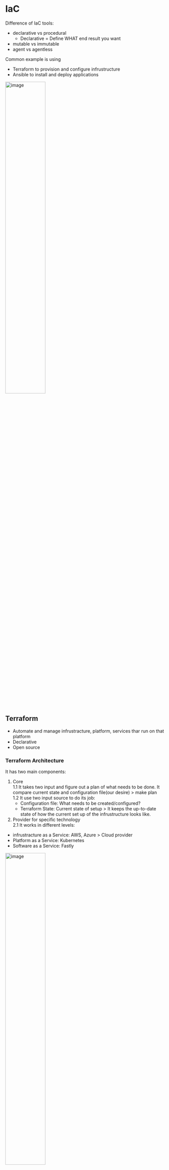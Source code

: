 # IaC
Difference of IaC tools:
* declarative vs procedural
  * Declarative = Define WHAT end result you want
* mutable vs immutable
* agent vs agentless

Common example is using 
* Terraform to provision and configure infrustructure
* Ansible to install and deploy applications

<img src="https://github.com/user-attachments/assets/c8af548e-c285-49d4-a8e8-d63207c11836" alt="image" width="50%">

## Terraform
* Automate and manage infrustracture, platform, services thar run on that platform
* Declarative
* Open source
### Terraform Architecture
It has two main components:
1. Core   
  1.1 It takes two input and figure out a plan of what needs to be done. It compare current state and configuration file(our desire) > make plan   
  1.2 It use two input source to do its job:   
    * Configuration file: What needs to be created/configured?
    * Terraform State: Current state of setup > It keeps the up-to-date state of how the current set up of the infrustructure looks like.
2. Provider for specific technology   
2.1 It works in different levels:   
  * infrustracture as a Service: AWS, Azure > Cloud provider
  * Platform as a Service: Kubernetes
  * Software as a Service: Fastly
  
<img src="https://github.com/user-attachments/assets/0a4c8839-834a-4519-a289-7dc4e5f8d135" alt="image" width="50%">

### Terraform command
1. refresh > query infrustructure provider to get current state
2. plan > Core creates an execution plan by comparing two files
3. apply > execute the plan
4. destroy > destroy the resource/infrastructure
### Terraform code

* The Terraform language uses a limited number of top-level block types, which are blocks that can appear outside of any other block in a configuration file. Most of Terraform's features (including resources, input variables, output values, data sources, etc.) are implemented as top-level blocks.
  
```
[block type] [label (provision)] [lable(instance name]{

[further arguments and blocks may be nested]

}
```
```
resource "aws_instance" "example" {
  ami = "abc123"

  network_interface {
    # ...
  }
}
```

### Terraform file structure
* main.ft: define the primary resources for your infrastructure.
* variables.tf: variable definitions
* outputs.tf: outputs of your Terraform configuration, allowing you to return data after your resources are created.
* terraform.tfvars: to set the values of the variables defined in variables.tf. It allows you to provide specific configurations without hardcoding them.
* provider.tf: to configure the provider(s) you are using (e.g., AWS, Azure, Google Cloud).
* modules/: This directory contains reusable modules. Each module has its own subdirectory with its own main.tf, variables.tf, and outputs.tf files. This keeps your code DRY (Don't Repeat Yourself) and organized.

## [Terraformer](https://github.com/GoogleCloudPlatform/terraformer?tab=readme-ov-file)
https://github.com/GoogleCloudPlatform/terraformer?tab=readme-ov-file
